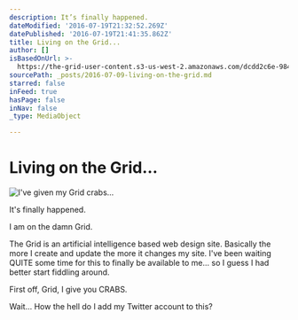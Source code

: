 ```yaml
---
description: It’s finally happened.
dateModified: '2016-07-19T21:32:52.269Z'
datePublished: '2016-07-19T21:41:35.862Z'
title: Living on the Grid...
author: []
isBasedOnUrl: >-
  https://the-grid-user-content.s3-us-west-2.amazonaws.com/dcdd2c6e-9847-420b-93c3-0f4736aa47e8.jpg
sourcePath: _posts/2016-07-09-living-on-the-grid.md
starred: false
inFeed: true
hasPage: false
inNav: false
_type: MediaObject

---
```

# Living on the Grid...
![I've given my Grid crabs...](https://s3-us-west-2.amazonaws.com/the-grid-img/p/5692e334794a40534c97f2cdc5ba1bf3f0c3a397.jpg)

It's finally happened.

I am on the damn Grid.

The Grid is an artificial intelligence based web design site. Basically the more I create and update the more it changes my site. I've been waiting QUITE some time for this to finally be available to me... so I guess I had better start fiddling around.

First off, Grid, I give you CRABS.

Wait... How the hell do I add my Twitter account to this?